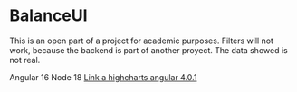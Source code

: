 # BalanceUI
This is an open part of a project for academic purposes. Filters will not work, because the backend is part of another proyect. 
The data showed is not real.  

Angular 16
Node 18
[Link a highcharts angular 4.0.1](https://www.npmjs.com/package/highcharts-angular/v/4.0.1)
